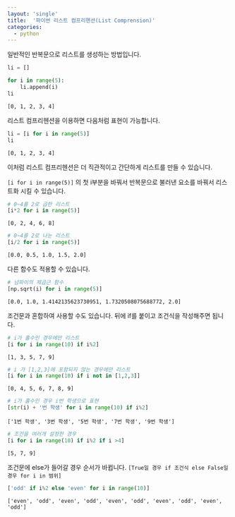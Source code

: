 ```yaml
---
layout: 'single'
title:  '파이썬 리스트 컴프리헨션(List Comprension)'
categories:
  - python
---
```


일반적인 반복문으로 리스트를 생성하는 방법입니다.


```python
li = []

for i in range(5):
    li.append(i)
li
```




    [0, 1, 2, 3, 4]



리스트 컴프리헨션을 이용하면 다음처럼 표현이 가능합니다.


```python
li = [i for i in range(5)]
li
```




    [0, 1, 2, 3, 4]



이처럼 리스트 컴프리헨션은 더 직관적이고 간단하게 리스트를 만들 수 있습니다. 

`[i for i in range(5)]` 의 첫 i부분을 바꿔서 반복문으로 불러낸 요소를 바꿔서 리스트화 시킬 수 있습니다.


```python
# 0~4를 2로 곱한 리스트
[i*2 for i in range(5)]
```




    [0, 2, 4, 6, 8]




```python
# 0~4를 2로 나눈 리스트
[i/2 for i in range(5)]
```




    [0.0, 0.5, 1.0, 1.5, 2.0]



다른 함수도 적용할 수 있습니다.


```python
# 넘파이의 제곱근 함수
[np.sqrt(i) for i in range(5)]
```




    [0.0, 1.0, 1.4142135623730951, 1.7320508075688772, 2.0]



조건문과 혼합하여 사용할 수도 있습니다.
뒤에 if를 붙이고 조건식을 작성해주면 됩니다.


```python
# i가 홀수인 경우에만 리스트
[i for i in range(10) if i%2]
```




    [1, 3, 5, 7, 9]




```python
# i 가 [1,2,3]에 포함되지 않는 경우에만 리스트
[i for i in range(10) if i not in [1,2,3]]
```




    [0, 4, 5, 6, 7, 8, 9]




```python
# i가 홀수인 경우 i번 학생으로 표현
[str(i) + '번 학생' for i in range(10) if i%2]
```




    ['1번 학생', '3번 학생', '5번 학생', '7번 학생', '9번 학생']




```python
# 조건을 여러개 설정한 경우
[i for i in range(10) if i%2 if i >4]
```




    [5, 7, 9]



조건문에 else가 들어갈 경우 순서가 바뀝니다.
`[True일 경우 if 조건식 else False일 경우 for i in 범위]`


```python
['odd' if i%2 else 'even' for i in range(10)]
```




    ['even', 'odd', 'even', 'odd', 'even', 'odd', 'even', 'odd', 'even', 'odd']




